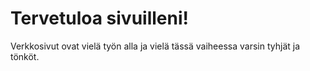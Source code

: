 # Tervetuloa sivuilleni!

Verkkosivut ovat vielä työn alla ja vielä tässä vaiheessa varsin tyhjät ja tönköt.
